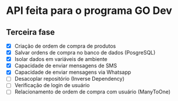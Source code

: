# API feita para o programa GO Dev

## Terceira fase

- [x] Criação de ordem de compra de produtos
- [x] Salvar ordens de compra no banco de dados (PosgreSQL)
- [x] Isolar dados em variáveis de ambiente
- [x] Capacidade de enviar mensagens de SMS
- [x] Capacidade de enviar mensagens via Whatsapp
- [ ] Desacoplar repositório (Inverse Dependency)
- [ ] Verificação de login de usuário
- [ ] Relacionamento de ordem de compra com usuário (ManyToOne)
